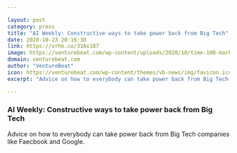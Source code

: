 ```yaml
---

layout: post
category: press
title: "AI Weekly: Constructive ways to take power back from Big Tech"
date: 2020-10-23 20:16:30
link: https://vrhk.co/31As187
image: https://venturebeat.com/wp-content/uploads/2020/10/time-100-markle-harris-noble-harry.png?w=1200&strip=all
domain: venturebeat.com
author: "VentureBeat"
icon: https://venturebeat.com/wp-content/themes/vb-news/img/favicon.ico
excerpt: "Advice on how to everybody can take power back from Big Tech companies like Faecbook and Google."

---
```


### AI Weekly: Constructive ways to take power back from Big Tech

Advice on how to everybody can take power back from Big Tech companies like Faecbook and Google.